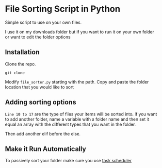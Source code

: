 # File Sorting Script in Python

Simple script to use on your own files. 

I use it on my downloads folder but if you want to run it on your own folder or want to edit the folder options 

## Installation

Clone the repo.
```
git clone 
```
Modify `file_sorter.py` starting with the path. Copy and paste the folder location that you would like to sort

## Adding sorting options

`Line 10 to 17` are the type of files your items will be sorted into. If you want to add another folder, name a variable with a folder name and then set it equal an array with the different types that you want in the folder.

Then add another elif before the else.

## Make it Run Automatically 

To passively sort your folder make sure you use [task scheduler](https://www.jcchouinard.com/python-automation-using-task-scheduler/#:~:text=To%20schedule%20a%20Python%20script%20with%20Task%20scheduler%2C%20create%20an,the%20execution%20of%20your%20script.) 